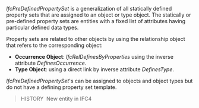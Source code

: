 ﻿_IfcPreDefinedPropertySet_ is a generalization of all statically defined property sets that are assigned to an object or type object. The statically or pre-defined property sets are entities with a fixed list of attributes having particular defined data types.

Property sets are related to other objects by using the relationship object that refers to the corresponding object:

* **Occurrence Object**: _IfcRelDefinesByProperties_ using the inverse attribute _DefinesOccurrence_.
* **Type Object**: using a direct link by inverse attribute _DefinesType_.

_IfcPreDefinedPropertySet_'s can be assigned to objects and object types but do not have a defining property set template.

> HISTORY&nbsp; New entity in IFC4
